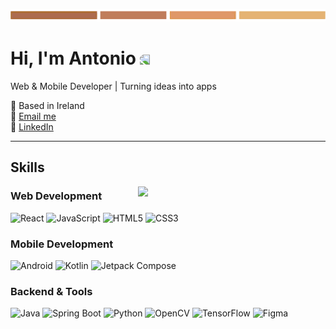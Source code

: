<p align="center">
  <img src="img/checkered_4.png" alt="Banner" width="100%" height=20>
</p>

# Hi, I'm Antonio <img src="https://media.tenor.com/0CpFOKGVaeMAAAAi/hand-waving-hand.gif" width="30" style="transform: scaleX(-1);" />

Web & Mobile Developer | Turning ideas into apps 

📍 Based in Ireland  
📧 [Email me](mailto:Antonioofodileuk@gmail.com)  
🔗 [LinkedIn](https://linkedin.com/in/antonioofodile)  

---

## Skills 

<a>
  <img src="https://media.tenor.com/aML3XscdtxMAAAAi/aol-guy.gif" align="right" width="300"  />
</a>

### Web Development
![React](https://img.shields.io/badge/React-FF7A5B?logo=react&logoColor=black&style=for-the-badge)
![JavaScript](https://img.shields.io/badge/JavaScript-FFDDA5?logo=javascript&logoColor=black&style=for-the-badge)
![HTML5](https://img.shields.io/badge/HTML5-FF7A5B?logo=html5&logoColor=white&style=for-the-badge)
![CSS3](https://img.shields.io/badge/CSS3-FFDDA5?logo=css3&logoColor=white&style=for-the-badge)

### Mobile Development
![Android](https://img.shields.io/badge/Android-FF7A5B?logo=android&logoColor=white&style=for-the-badge)
![Kotlin](https://img.shields.io/badge/Kotlin-FFDDA5?logo=kotlin&logoColor=white&style=for-the-badge)
![Jetpack Compose](https://img.shields.io/badge/Jetpack%20Compose-FF7A5B?logo=jetpackcompose&logoColor=white&style=for-the-badge)

### Backend & Tools
![Java](https://img.shields.io/badge/Java-FFDDA5?logo=java&logoColor=white&style=for-the-badge)
![Spring Boot](https://img.shields.io/badge/Spring_Boot-FF7A5B?logo=springboot&logoColor=white&style=for-the-badge)
![Python](https://img.shields.io/badge/Python-FFDDA5?logo=python&logoColor=white&style=for-the-badge)
![OpenCV](https://img.shields.io/badge/OpenCV-FF7A5B?logo=opencv&logoColor=white&style=for-the-badge)
![TensorFlow](https://img.shields.io/badge/TensorFlow-FFDDA5?logo=tensorflow&logoColor=white&style=for-the-badge)
![Figma](https://img.shields.io/badge/Figma-FF7A5B?logo=figma&logoColor=white&style=for-the-badge)
